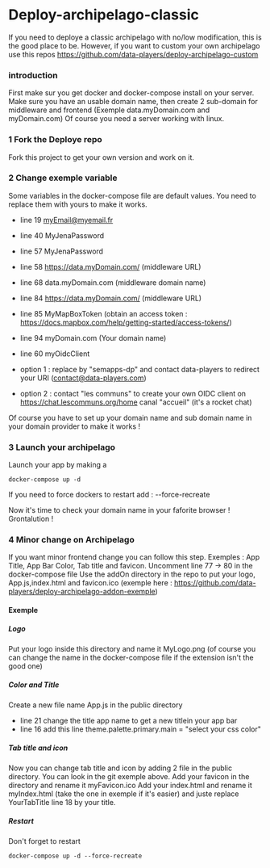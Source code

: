# Deploy-archipelago-classic

If you need to deploye a classic archipelago with no/low modification, this is the good place to be.
However, if you want to custom your own archipelago use this repos https://github.com/data-players/deploy-archipelago-custom

### introduction

First make sur you get docker and docker-compose install on your server.
Make sure you have an usable domain name, then create 2 sub-domain for middleware and frontend (Exemple data.myDomain.com and myDomain.com)
Of course you need a server working with linux.

### 1 Fork the Deploye repo

Fork this project to get your own version and work on it.

### 2 Change exemple variable

Some variables in the docker-compose file are default values. You need to replace them with yours to make it works.
- line 19 myEmail@myemail.fr
- line 40 MyJenaPassword
- line 57 MyJenaPassword
- line 58 https://data.myDomain.com/ (middleware URL)
- line 68 data.myDomain.com (middleware domain name)
- line 84 https://data.myDomain.com/ (middleware URL)
- line 85 MyMapBoxToken (obtain an access token : https://docs.mapbox.com/help/getting-started/access-tokens/)
- line 94 myDomain.com (Your domain name)

- line 60 myOidcClient 
-   option 1 : replace by "semapps-dp" and contact data-players to redirect your URI (contact@data-players.com)
-   option 2 : contact "les communs" to create your own OIDC client on https://chat.lescommuns.org/home canal "accueil" (it's a rocket chat)

Of course you have to set up your domain name and sub domain name in your domain provider to make it works !

### 3 Launch your archipelago

Launch your app by making a 

```
docker-compose up -d
```

If you need to force dockers to restart add : --force-recreate

Now it's time to check your domain name in your faforite browser !
Grontalution !

### 4 Minor change on Archipelago

If you want minor frontend change you can follow this step. Exemples : App Title, App Bar Color, Tab title and favicon.
Uncomment line 77 -> 80 in the docker-compose file 
Use the addOn directory in the repo to put your logo, App.js,index.html and favicon.ico (exemple here : https://github.com/data-players/deploy-archipelago-addon-exemple)

#### Exemple

##### Logo
Put your logo inside this directory and name it MyLogo.png (of course you can change the name in the docker-compose file if the extension isn't the good one)

##### Color and Title
Create a new file name App.js in the public directory
- line 21 change the title app name to get a new titlein your app bar
- line 16 add this line theme.palette.primary.main = "select your css color"

##### Tab title and icon
Now you can change tab title and icon by adding 2 file in the public directory. You can look in the git exemple above.
Add your favicon in the directory and rename it myFavicon.ico
Add your index.html and rename it myIndex.html (take the one in exemple if it's easier) and juste replace YourTabTitle line 18 by your title.

##### Restart
Don't forget to restart
```
docker-compose up -d --force-recreate
```
